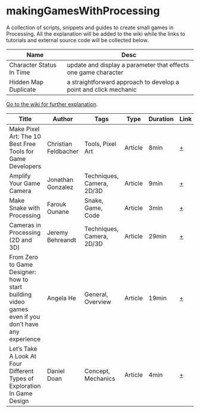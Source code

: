 # makingGamesWithProcessing
A collection of scripts, snippets and guides to create small games in Processing.
All the explanation will be added to the wiki while the links to tutorials and external source code will be collected below.


| Name | Desc |
|---|---|
| Character Status In Time | update and display a parameter that effects one game character |
| Hidden Map Duplicate | a straightforward approach to develop a point and click mechanic |

[Go to the wiki for further explanation](https://github.com/ixd-izmir/makingGamesWithProcessing/wiki).

| Title | Author | Tags | Type | Duration | Link |
| ----- | ------ | ---- | ---- | -------- | ---- |
| Make Pixel Art: The 10 Best Free Tools for Game Developers | Christian Feldbacher | Tools, Pixel Art | Article | 8min |[+](https://medium.com/mobile-app-development-game-development/make-pixel-art-the-10-best-free-tools-for-game-developers-5ffac631abf8) |
| Amplify Your Game Camera | Jonathan Gonzalez | Techniques, Camera, 2D/3D | Article | 9min |[+](https://medium.com/cg-cookie/amplify-your-game-camera-a9fb4e56570c) |
| Make Snake with Processing | Farouk Ounane | Snake, Game, Code | Article | 3min |[+](https://medium.com/farouk-ounanes-home-on-the-internet/make-and-solve-snake-with-processing-75f9fed20ba4) |
| Cameras in Processing (2D and 3D) | Jeremy Behreandt | Techniques, Camera, 2D/3D | Article | 29min |[+](https://medium.com/@behreajj/cameras-in-processing-2d-and-3d-dc45fd03662c) |
| From Zero to Game Designer: how to start building video games even if you don’t have any experience | Angela He | General, Overview | Article | 19min |[+](https://medium.freecodecamp.org/from-zero-to-game-designer-how-to-start-building-video-games-even-if-you-dont-have-any-experience-5e2f9f45f4bb) |
| Let’s Take A Look At Four Different Types of Exploration In Game Design | Daniel Doan | Concept, Mechanics | Article | 4min |[+](https://gamedevlibrary.com/lets-take-a-look-at-the-four-types-of-exploration-in-game-design-ac9d6a679304) |
